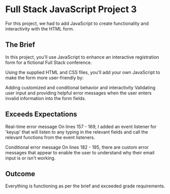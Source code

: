 # Full Stack JavaScript Project 3

For this project, we had to add JavaScript to create functionality and interactivity with the HTML form.

## The Brief
In this project, you'll use JavaScript to enhance an interactive registration form for a fictional Full Stack conference.

Using the supplied HTML and CSS files, you'll add your own JavaScript to make the form more user-friendly by:

Adding customized and conditional behavior and interactivity
Validating user input and providing helpful error messages when the user enters invalid information into the form fields.

## Exceeds Expectations
Real-time error message
On lines 157 - 169, I added an event listener for 'keyup' that will listen to any typing in the relevant fields and call the relevant functions from the event listeners.

Conditional error message
On lines 182 - 195, there are custom error messages that appear to enable the user to understand why their email input is or isn't working.

## Outcome
Everything is functioning as per the brief and exceeded grade requirements.
